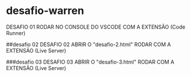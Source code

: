 # desafio-warren
DESAFIO 01 RODAR NO CONSOLE DO VSCODE COM A EXTENSÃO (Code Runner)

##desafio 02
DESAFIO 02 ABRIR O "desafio-2.html" RODAR COM A EXTENSÃO (Live Server)

###desafio 03
DESAFIO 03 ABRIR O "desafio-3.html" RODAR COM A EXTENSÃO (Live Server)
